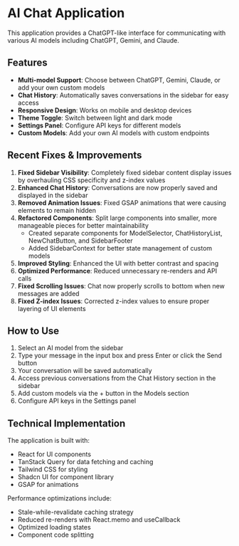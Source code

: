 
# AI Chat Application

This application provides a ChatGPT-like interface for communicating with various AI models including ChatGPT, Gemini, and Claude.

## Features

- **Multi-model Support**: Choose between ChatGPT, Gemini, Claude, or add your own custom models
- **Chat History**: Automatically saves conversations in the sidebar for easy access
- **Responsive Design**: Works on mobile and desktop devices
- **Theme Toggle**: Switch between light and dark mode
- **Settings Panel**: Configure API keys for different models
- **Custom Models**: Add your own AI models with custom endpoints

## Recent Fixes & Improvements

1. **Fixed Sidebar Visibility**: Completely fixed sidebar content display issues by overhauling CSS specificity and z-index values
2. **Enhanced Chat History**: Conversations are now properly saved and displayed in the sidebar
3. **Removed Animation Issues**: Fixed GSAP animations that were causing elements to remain hidden
4. **Refactored Components**: Split large components into smaller, more manageable pieces for better maintainability
   - Created separate components for ModelSelector, ChatHistoryList, NewChatButton, and SidebarFooter
   - Added SidebarContext for better state management of custom models
5. **Improved Styling**: Enhanced the UI with better contrast and spacing
6. **Optimized Performance**: Reduced unnecessary re-renders and API calls
7. **Fixed Scrolling Issues**: Chat now properly scrolls to bottom when new messages are added
8. **Fixed Z-index Issues**: Corrected z-index values to ensure proper layering of UI elements

## How to Use

1. Select an AI model from the sidebar
2. Type your message in the input box and press Enter or click the Send button
3. Your conversation will be saved automatically
4. Access previous conversations from the Chat History section in the sidebar
5. Add custom models via the + button in the Models section
6. Configure API keys in the Settings panel

## Technical Implementation

The application is built with:
- React for UI components
- TanStack Query for data fetching and caching
- Tailwind CSS for styling
- Shadcn UI for component library
- GSAP for animations

Performance optimizations include:
- Stale-while-revalidate caching strategy
- Reduced re-renders with React.memo and useCallback
- Optimized loading states
- Component code splitting

